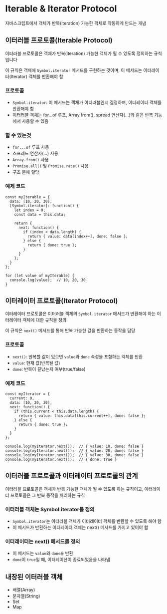 # Iterable & Iterator Protocol

자바스크립트에서 객체가 반복(iteration) 가능한 객체로 작동하게 만드는 개념

## 이터러블 프로토콜(Iterable Protocol)

이터러블 프로토콜은 객체가 반복(iteration) 가능한 객체가 될 수 있도록 정의하는 규칙입니다

이 규칙은 객체에 `Symbol.iterator` 메서드를 구현하는 것이며, 이 메서드는 이터레이터(Iterator) 객체를 반환해야 함

### 프로토콜

- `Symbol.iterator`: 이 메서드는 객체가 이터러블인지 결정하며, 이터레이터 객체를 반환해야 함
- 이터러블 객체는 for...of 루프, Array.from(), spread 연산자(...)와 같은 반복 기능에서 사용할 수 있음

### 할 수 있는것

- `for...of` 루프 사용
- 스프레드 연산자(...) 사용
- `Array.from()` 사용
- `Promise.all()` 및 `Promise.race()` 사용
- 구조 분해 할당

### 예제 코드

```
const myIterable = {
  data: [10, 20, 30],
  [Symbol.iterator]: function() {
    let index = 0;
    const data = this.data;
    
    return {
      next: function() {
        if (index < data.length) {
          return { value: data[index++], done: false };
        } else {
          return { done: true };
        }
      }
    };
  }
};

for (let value of myIterable) {
  console.log(value);  // 10, 20, 30
}
```

## 이터레이터 프로토콜(Iterator Protocol)

이터레이터 프로토콜은 이터러블 객체의 `Symbol.iterator` 메서드가 반환해야 하는 이터레이터 객체에 대한 규칙을 정의

이 규칙은 `next()` 메서드를 통해 반복 가능한 값을 반환하는 동작을 담당

### 프로토콜

- `next()`: 반복할 값이 있으면 `value`와 `done` 속성을 포함하는 객체를 반환
- `value`: 현재 값(반복될 값)
- `done`: 반복이 끝났는지 여부(true/false)

### 예제 코드

```
const myIterator = {
  current: 0,
  data: [10, 20, 30],
  next: function() {
    if (this.current < this.data.length) {
      return { value: this.data[this.current++], done: false };
    } else {
      return { done: true };
    }
  }
};

console.log(myIterator.next());  // { value: 10, done: false }
console.log(myIterator.next());  // { value: 20, done: false }
console.log(myIterator.next());  // { value: 30, done: false }
console.log(myIterator.next());  // { done: true }
```

## 이터러블 프로토콜과 이터레이터 프로토콜의 관계

이터러블 프로토콜은 객체가 반복 가능한 객체가 될 수 있도록 하는 규칙이고, 이터레이터 프로토콜은 그 반복 동작을 처리하는 규칙

### 이터러블 객체는 Symbol.iterator를 정의

- `Symbol.iterator`는 이터러블 객체가 이터레이터 객체를 반환할 수 있도록 해야 함
- 이 메서드가 반환하는 이터레이터 객체는 next() 메서드를 가지고 있어야 함

### 이터레이터는 next() 메서드를 정의

- 이 메서드는 `value`와 `done을` 반환
- `done`이 `true`일 때, 이터레이션이 종료되었음을 나타냄

## 내장된 이터러블 객체

- 배열(Array)
- 문자열(String)
- Set
- Map
